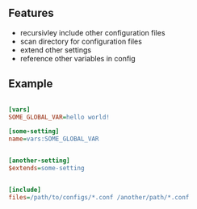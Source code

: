 ## Features

- recursivley include other configuration files
- scan directory for configuration files
- extend other settings
- reference other variables in config

## Example

```ini

[vars]
SOME_GLOBAL_VAR=hello world!

[some-setting]
name=vars:SOME_GLOBAL_VAR


[another-setting]
$extends=some-setting


[include]
files=/path/to/configs/*.conf /another/path/*.conf

```



